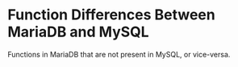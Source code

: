 # Function Differences Between MariaDB and MySQL

Functions in MariaDB that are not present in MySQL, or vice-versa.
